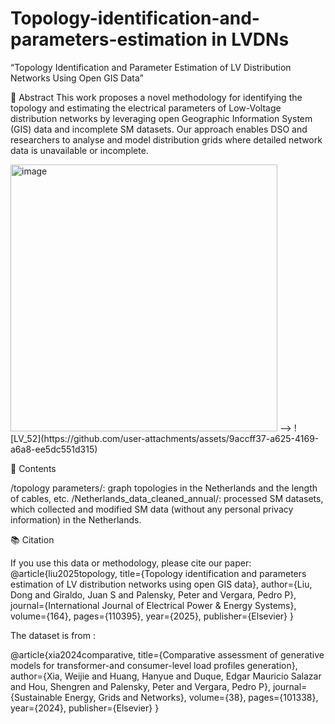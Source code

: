 # Topology-identification-and-parameters-estimation in LVDNs

“Topology Identification and Parameter Estimation of LV Distribution Networks Using Open GIS Data”

📄 Abstract
This work proposes a novel methodology for identifying the topology and estimating the electrical parameters of Low-Voltage distribution networks by leveraging open Geographic Information System (GIS) data and incomplete SM datasets. Our approach enables DSO and researchers to analyse and model distribution grids where detailed network data is unavailable or incomplete.

<img width="427" alt="image" src="https://github.com/user-attachments/assets/f0f4bd18-b9f8-4818-8a17-04a7d3ab08b1" />
--> ![LV_52](https://github.com/user-attachments/assets/9accff37-a625-4169-a6a8-ee5dc551d315)

📂 Contents

/topology parameters/: graph topologies in the Netherlands and the length of cables, etc.
/Netherlands_data_cleaned_annual/: processed SM datasets, which collected and modified SM data (without any personal privacy information) in the Netherlands.


📚 Citation

If you use this data or methodology, please cite our paper:
@article{liu2025topology,
  title={Topology identification and parameters estimation of LV distribution networks using open GIS data},
  author={Liu, Dong and Giraldo, Juan S and Palensky, Peter and Vergara, Pedro P},
  journal={International Journal of Electrical Power \& Energy Systems},
  volume={164},
  pages={110395},
  year={2025},
  publisher={Elsevier}
}



The dataset is from :

@article{xia2024comparative,
  title={Comparative assessment of generative models for transformer-and consumer-level load profiles generation},
  author={Xia, Weijie and Huang, Hanyue and Duque, Edgar Mauricio Salazar and Hou, Shengren and Palensky, Peter and Vergara, Pedro P},
  journal={Sustainable Energy, Grids and Networks},
  volume={38},
  pages={101338},
  year={2024},
  publisher={Elsevier}
}

